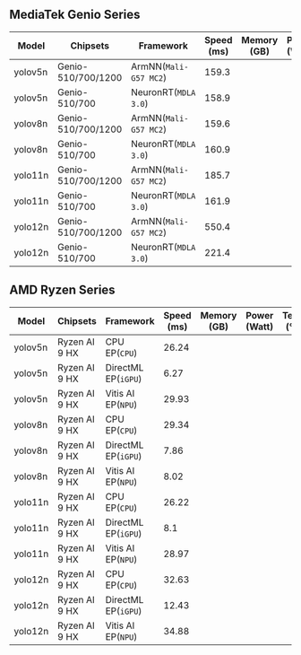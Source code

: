 ## MediaTek Genio Series
  
  | Model   |     Chipsets          |    Framework                |    Speed (ms) |   Memory (GB) |  Power (Watt) |     Temp (°C)    |
  |---------|-----------------------|-----------------------------|---------------|---------------|---------------|------------------|
  | yolov5n  |  Genio-510/700/1200 | ArmNN(`Mali-G57 MC2`)       |  159.3  |           |               |                  |
  | yolov5n  |  Genio-510/700      | NeuronRT(`MDLA 3.0`)        |  158.9   |           |               |                  |
  | yolov8n  |  Genio-510/700/1200 | ArmNN(`Mali-G57 MC2`)       |  159.6  |           |               |                  |
  | yolov8n  |  Genio-510/700      | NeuronRT(`MDLA 3.0`)        |  160.9   |           |               |                  |
  | yolo11n  |  Genio-510/700/1200 | ArmNN(`Mali-G57 MC2`)       |  185.7  |           |               |                  |
  | yolo11n  |  Genio-510/700      | NeuronRT(`MDLA 3.0`)        |  161.9   |           |               |                  |
  | yolo12n |  Genio-510/700/1200  | ArmNN(`Mali-G57 MC2`)        |  550.4 |           |               |                  |
  | yolo12n |  Genio-510/700       | NeuronRT(`MDLA 3.0`)         |  221.4   |           |               |                  |

  ## AMD Ryzen Series

  | Model   |     Chipsets      |    Framework         |    Speed (ms) |   Memory (GB) |  Power (Watt) |     Temp (°C)    |
  |---------|-------------------|----------------------|---------------|---------------|---------------|------------------|
  | yolov5n  |  Ryzen AI 9 HX   | CPU EP(`CPU`)   |  26.24        |               |               |                  |
  | yolov5n  |  Ryzen AI 9 HX   | DirectML EP(`iGPU`)      |  6.27         |               |               |                  |
  | yolov5n  |  Ryzen AI 9 HX   | Vitis AI EP(`NPU`)        |  29.93        |               |               |                  |
  | yolov8n  |  Ryzen AI 9 HX   | CPU EP(`CPU`)   |  29.34        |               |               |                  |
  | yolov8n  |  Ryzen AI 9 HX   | DirectML EP(`iGPU`)      |  7.86         |               |               |                  |
  | yolov8n  |  Ryzen AI 9 HX   | Vitis AI EP(`NPU`)        |  8.02        |               |               |                  |
  | yolo11n  |  Ryzen AI 9 HX   | CPU EP(`CPU`)   |  26.22        |               |               |                  |
  | yolo11n  |  Ryzen AI 9 HX   | DirectML EP(`iGPU`)      |  8.1          |               |               |                  |
  | yolo11n  |  Ryzen AI 9 HX   | Vitis AI EP(`NPU`)        |  28.97        |               |               |                  |
  | yolo12n  |  Ryzen AI 9 HX   | CPU EP(`CPU`)   |  32.63        |               |               |                  |
  | yolo12n  |  Ryzen AI 9 HX   | DirectML EP(`iGPU`)      |  12.43        |               |               |                  |
  | yolo12n  |  Ryzen AI 9 HX   | Vitis AI EP(`NPU`)        |  34.88        |               |               |                  |
